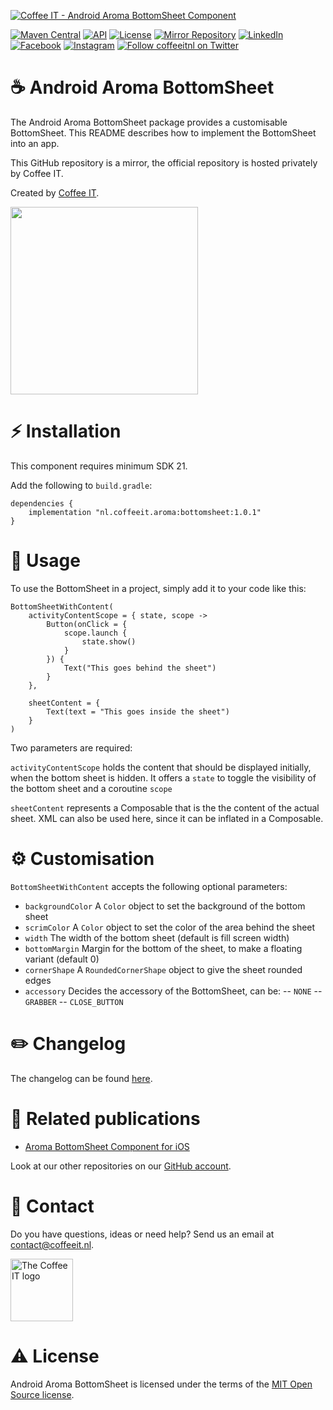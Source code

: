 [![Coffee IT - Android Aroma BottomSheet Component](https://coffeeit.nl/wp-content/uploads/2022/08/Aroma-emoji-picker-cover-android.png)](https://coffeeit.nl/)

[![Maven Central](https://maven-badges.herokuapp.com/maven-central/nl.coffeeit.aroma/bottomsheet/badge.svg)](https://maven-badges.herokuapp.com/Maven-Central/nl.coffeeit.aroma/bottomsheet)
[![API](https://img.shields.io/badge/API-21%2B-brightgreen.svg?style=flat)](https://android-arsenal.com/api?level=21)
[![License](https://img.shields.io/badge/license-MIT-brightgreen.svg)](https://github.com/Coffee-IT-Development/BottomSheet-Android-Component/blob/main/LICENSE)
[![Mirror Repository](https://img.shields.io/badge/Mirror-Repository-9b34eb?style=flat-square)](https://github.com/Coffee-IT-Development/BottomSheet-Android-Component)
[![LinkedIn](https://img.shields.io/badge/LinkedIn-@CoffeeIT-blue.svg?style=flat-square)](https://linkedin.com/company/coffee-it)
[![Facebook](https://img.shields.io/badge/Facebook-CoffeeITNL-blue.svg?style=flat-square)](https://www.facebook.com/CoffeeITNL/)
[![Instagram](https://img.shields.io/badge/Instagram-CoffeeITNL-blue.svg?style=flat-square)](https://www.instagram.com/coffeeitnl/)
[![Follow coffeeitnl on Twitter](https://img.shields.io/twitter/follow/coffeeitnl.svg?style=flat-square&logo=twitter)](https://twitter.com/coffeeitnl)

# ☕️ Android Aroma BottomSheet

The Android Aroma BottomSheet package provides a customisable BottomSheet. This README describes how to implement the BottomSheet into an app.

This GitHub repository is a mirror, the official repository is hosted privately by Coffee IT.

Created by [Coffee IT](https://coffeeit.nl/).

<img src="docs/images/Demo.gif" width="300">

# ⚡ Installation

This component requires minimum SDK 21.

Add the following to `build.gradle`:
```
dependencies {
    implementation "nl.coffeeit.aroma:bottomsheet:1.0.1"
}
```

# 📖 Usage

To use the BottomSheet in a project, simply add it to your code like this:

```
BottomSheetWithContent(
    activityContentScope = { state, scope ->
        Button(onClick = {
            scope.launch {
                state.show()
            }
        }) {
            Text("This goes behind the sheet")
        }
    },
    
    sheetContent = {
        Text(text = "This goes inside the sheet")
    }
)
```
Two parameters are required:

`activityContentScope` holds the content that should be displayed initially, when the bottom sheet is hidden. It offers a `state` to toggle the visibility of the bottom sheet and a coroutine `scope`

`sheetContent` represents a Composable that is the the content of the actual sheet. XML can also be used here, since it can be inflated in a Composable.

# ⚙️ Customisation

`BottomSheetWithContent` accepts the following optional parameters:

- `backgroundColor` A `Color` object to set the background of the bottom sheet
- `scrimColor` A `Color` object to set the color of the area behind the sheet
- `width` The width of the bottom sheet (default is fill screen width)
- `bottomMargin` Margin for the bottom of the sheet, to make a floating variant (default 0)
- `cornerShape` A `RoundedCornerShape` object to give the sheet rounded edges
- `accessory` Decides the accessory of the BottomSheet, can be:
  -- `NONE`
  -- `GRABBER`
  -- `CLOSE_BUTTON`

# ✏️ Changelog

The changelog can be found [here](https://github.com/Coffee-IT-Development/BottomSheet-Android-Component/blob/main/CHANGELOG.md).

# 🔗 Related publications

- [Aroma BottomSheet Component for iOS](https://github.com/Coffee-IT-Development/BottomSheetModal-iOS-Component)

Look at our other repositories on our [GitHub account](https://github.com/orgs/Coffee-IT-Development/repositories).

# 📧 Contact

Do you have questions, ideas or need help? Send us an email at contact@coffeeit.nl.

<picture>
  <source media="(prefers-color-scheme: dark)" srcset="https://global-uploads.webflow.com/605a171ee93af49275331843/623b23cdea80a92703e61b42_Logo_black_1.svg" width="100">
  <source media="(prefers-color-scheme: light)" srcset="https://coffeeit.nl/wp-content/uploads/2016/09/logo_dark_small_new.png" width="100">
  <img alt="The Coffee IT logo" src="https://coffeeit.nl/wp-content/uploads/2016/09/logo_dark_small_new.png">
</picture>

# ⚠️ License

Android Aroma BottomSheet is licensed under the terms of the [MIT Open Source license](https://github.com/Coffee-IT-Development/BottomSheet-Android-Component/blob/main/LICENSE).